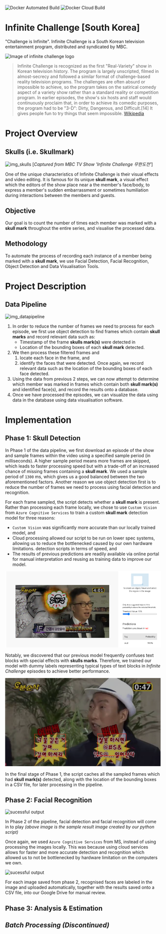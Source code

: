 ![Docker Automated Build](https://img.shields.io/docker/cloud/automated/nordic96/infinite_challenge)
![Docker Cloud Build](https://img.shields.io/docker/cloud/build/nordic96/infinite_challenge)

# Infinite Challenge [South Korea]
"Challenge is Infinite". Infinite Challenge is a South Korean television entertainment program, distributed and syndicated by MBC.

![Image of infinite challenge logo](docs/images/Infinite_Challenge_Logo.jpg)

> Infinite Challenge is recognized as the first "Real-Variety" show in Korean television history. The program is largely unscripted, filmed in almost-secrecy and followed a similar format of challenge-based reality television programs. The challenges are often absurd or impossible to achieve, so the program takes on the satirical comedy aspect of a variety show rather than a standard reality or competition program. In earlier episodes, the show's six hosts and staff would continuously proclaim that, in order to achieve its comedic purposes, the program had to be "3-D": Dirty, Dangerous, and Difficult.[14] It gives people fun to try things that seem impossible.
[Wikipedia](https://en.wikipedia.org/wiki/Infinite_Challenge)

# Project Overview
## Skulls (i.e. Skullmark)
![img_skulls](docs/images/skulls_compilation.png)
[_Captured from MBC TV Show 'Infinite Challenge 무한도전'_]

One of the unique characteristics of Infinite Challenge is their visual effects and video editing. It is famous for 
its unique **skull mark**, a visual effect which the editors of the show place near a the member's face/body, to express
a member's sudden embarrassment or sometimes humiliation during interactions between the members and guests. 

## Objective
Our goal is to count the number of times each member was marked with a **skull mark** throughout the entire series, and 
visualise the processed data.

## Methodology
To automate the process of recording each instance of a member being marked with a **skull mark**, we use Facial 
Detection, Facial Recognition, Object Detection and Data Visualisation Tools. 

# Project Description
## Data Pipeline
![img_datapipeline](docs/images/data_pipeline_2.png)
1. In order to reduce the number of frames we need to process for each episode, we first use object detection to find frames which contain **skull marks** and record relevant data such as:
	* Timestamp of the frame **skulls mark(s)** were detected in
	* Location of the bounding boxes of each **skull mark** detected.
2. We then process these filtered frames and
	1. locate each face in the frame, and
	2. identify the faces that were detected.
	Once again, we record relevant data such as the location of the bounding boxes of each face detected.
3. Using the data from previous 2 steps, we can now attempt to determine which member was marked in frames which contain both **skull mark(s)** and identified face(s), and record the results onto a database.
4. Once we have processed the episodes, we can visualize the data using data in the database using data visualisation software.

# Implementation
## Phase 1: Skull Detection

In Phase 1 of the data pipeline, we first download an episode of the show and sample frames within the video using a specified sample period (in milliseconds). A higher sample period means more frames are skipped, which leads to faster processing speed but with a trade-off of an increased chance of missing frames containing a **skull mark**.
We used a sample period of `1300` ms, which gives us a good balanced between the two aforementioned factors.
Another reason we use object detection first is to reduce the number of frames we need to process using facial detection and recognition.

For each frame sampled, the script detects whether a **skull mark** is present. 
Rather than processing each frame locally, we chose to use `Custom Vision` from `Azure Cognitive Services` to train a custom **skull mark** detection model for three reasons:
 * `Custom Vision` was significantly more accurate than our locally trained model, and 
 *  Cloud processing allowed our script to be run on lower spec systems, allowing us to reduce the bottlenecked caused by our own hardware limitations.
detection scripts in terms of speed, and
 * The results of previous predictions are readily available via online portal for manual interpretation and reusing as training data to improve our model.

![Custom Vision Output](docs/images/CusVis_result.png)

Notably, we discovered that our previous model frequently confuses text blocks with special effects with **skulls marks**. Therefore, we trained our model with dummy labels representing typical types of text blocks in _Infinite Challenge_ episodes to achieve better performance.

![Typically Mistaken](docs/images/typical_error.png)

In the final stage of Phase 1, the script caches all the sampled frames which had **skull mark(s)** detected, along with the location of the bounding boxes in a CSV file, for later processing in the pipeline.

## Phase 2: Facial Recognition

![sucessful output](docs/images/face_result_1.jpg)

In Phase 2 of the pipeline, facial detection and facial recognition will come in to play 
_(above image is the sample result image created by our python script)_

Once again, we used `Azure Cognitive Services` from MS, instead of using processing the images locally. This was because using cloud services allows for faster and more accurate detection and recognition which allowed us to not be bottlenecked by hardware limitation on the computers we own.

![sucessful output](docs/images/phase2_gdrive_output.png)

For each image saved from phase 2, recognised faces are labeled in the image and uploaded automatically, together with the results saved onto a CSV file, into our Google Drive for manual review.

## Phase 3: Analysis & Estimation
## *Batch Processing (Discontinued)*

